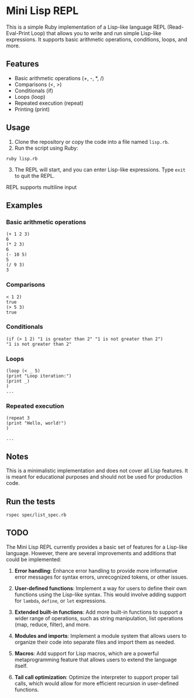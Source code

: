 # Mini Lisp REPL

This is a simple Ruby implementation of a Lisp-like language REPL (Read-Eval-Print Loop) that allows you to write and run simple Lisp-like expressions. It supports basic arithmetic operations, conditions, loops, and more.

## Features

* Basic arithmetic operations (+, -, *, /)
* Comparisons (<, >)
* Conditionals (if)
* Loops (loop)
* Repeated execution (repeat)
* Printing (print)

## Usage

1. Clone the repository or copy the code into a file named `lisp.rb`.
2. Run the script using Ruby:

```ruby lisp.rb```

3. The REPL will start, and you can enter Lisp-like expressions. Type `exit` to quit the REPL.

REPL supports multiline input

## Examples

### Basic arithmetic operations

```
(+ 1 2 3)
6
(* 2 3)
6
(- 10 5)
5
(/ 9 3)
3
```

### Comparisons

```
< 1 2)
true
(> 5 3)
true
```

### Conditionals

```
(if (> 1 2) "1 is greater than 2" "1 is not greater than 2")
"1 is not greater than 2"
```

### Loops

```
(loop (< _ 5)
(print "Loop iteration:")
(print _)
)
...
```

### Repeated execution

```
(repeat 3
(print "Hello, world!")
)

...
```


## Notes

This is a minimalistic implementation and does not cover all Lisp features. It is meant for educational purposes and should not be used for production code.


## Run the tests

```rspec spec/list_spec.rb```

## TODO

The Mini Lisp REPL currently provides a basic set of features for a Lisp-like language. However, there are several improvements and additions that could be implemented:

1. **Error handling**: Enhance error handling to provide more informative error messages for syntax errors, unrecognized tokens, or other issues.

2. **User-defined functions**: Implement a way for users to define their own functions using the Lisp-like syntax. This would involve adding support for `lambda`, `define`, or `let` expressions.

3. **Extended built-in functions**: Add more built-in functions to support a wider range of operations, such as string manipulation, list operations (map, reduce, filter), and more.

4. **Modules and imports**: Implement a module system that allows users to organize their code into separate files and import them as needed.

5. **Macros**: Add support for Lisp macros, which are a powerful metaprogramming feature that allows users to extend the language itself.

6. **Tail call optimization**: Optimize the interpreter to support proper tail calls, which would allow for more efficient recursion in user-defined functions.

